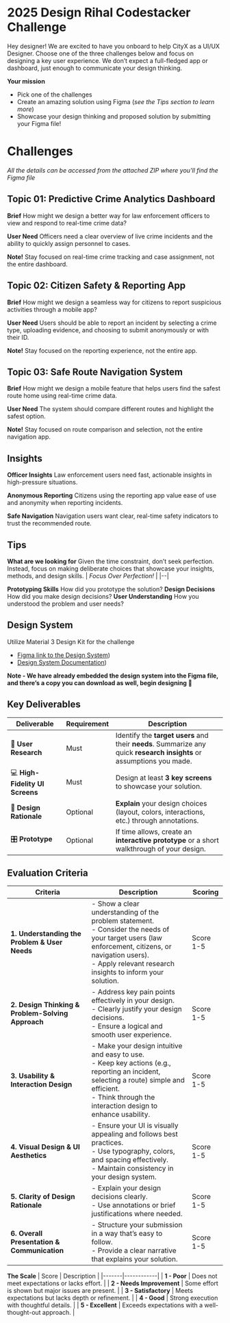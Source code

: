 # 2025 Design Rihal Codestacker Challenge

Hey designer! We are excited to have you onboard to help CityX as a UI/UX Designer. 
Choose one of the three challenges below and focus on designing a key user experience. We don’t expect a full-fledged app or dashboard, just enough to communicate your design thinking.

**Your mission** 
 - Pick one of the challenges 
 - Create an amazing solution using Figma (*see the Tips section to learn more*)
 - Showcase your design thinking and proposed solution by submitting your Figma file!

# Challenges

_All the details can be accessed from the attached ZIP where you'll find the Figma file_

## Topic 01: Predictive Crime Analytics Dashboard ##
**Brief** 
How might we design a better way for law enforcement officers to view and respond to real-time crime data?

**User Need**
Officers need a clear overview of live crime incidents and the ability to quickly assign personnel to cases.

**Note!**
Stay focused on real-time crime tracking and case assignment, not the entire dashboard.

## Topic 02: Citizen Safety & Reporting App ##
**Brief** 
How might we design a seamless way for citizens to report suspicious activities through a mobile app?

**User Need**
Users should be able to report an incident by selecting a crime type, uploading evidence, and choosing to submit anonymously or with their ID.

**Note!**
Stay focused on the reporting experience, not the entire app.

## Topic 03: Safe Route Navigation System ##
**Brief** 
How might we design a mobile feature that helps users find the safest route home using real-time crime data.

**User Need**
The system should compare different routes and highlight the safest option.

**Note!**
Stay focused on route comparison and selection, not the entire navigation app.

## Insights
**Officer Insights**
Law enforcement users need fast, actionable insights in high-pressure situations.

**Anonymous Reporting**
Citizens using the reporting app value ease of use and anonymity when reporting incidents.

**Safe Navigation**
Navigation users want clear, real-time safety indicators to trust the recommended route.

## Tips
**What are we looking for**
Given the time constraint, don’t seek perfection. Instead, focus on making deliberate choices that showcase your insights, methods, and design skills.
| *Focus Over Perfection!* | 
|--|

**Prototyping Skills**
How did you prototype the solution?
**Design Decisions**
How did you make design decisions?
**User Understanding**
How you understood the problem and user needs?

## Design System

Utilize Material 3 Design Kit for the challenge
- [Figma link to the Design System](https://www.figma.com/community/file/1035203688168086460/material-3-design-kit))
- [Design System Documentation](https://m3.material.io/components))

**Note - We have already embedded the design system into the Figma file, and there’s a copy you can download as well, begin designing 💪**

## Key Deliverables
| Deliverable        | Requirement | Description |
|--------------------|------------|-------------|
| 🧪 **User Research** | Must | Identify the **target users** and their **needs**. Summarize any quick **research insights** or assumptions you made. |
| 💻 **High-Fidelity UI Screens** | Must | Design at least **3 key screens** to showcase your solution. |
| 📝 **Design Rationale** | Optional | **Explain** your design choices (layout, colors, interactions, etc.) through annotations. |
| 🎛️ **Prototype** | Optional | If time allows, create an **interactive prototype** or a short walkthrough of your design. |

## Evaluation Criteria
| Criteria | Description | Scoring |
|----------|------------|---------|
| **1. Understanding the Problem & User Needs** | - Show a clear understanding of the problem statement. <br> - Consider the needs of your target users (law enforcement, citizens, or navigation users). <br> - Apply relevant research insights to inform your solution. | Score 1-5 |
| **2. Design Thinking & Problem-Solving Approach** | - Address key pain points effectively in your design. <br> - Clearly justify your design decisions. <br> - Ensure a logical and smooth user experience. | Score 1-5 |
| **3. Usability & Interaction Design** | - Make your design intuitive and easy to use. <br> - Keep key actions (e.g., reporting an incident, selecting a route) simple and efficient. <br> - Think through the interaction design to enhance usability. | Score 1-5 |
| **4. Visual Design & UI Aesthetics** | - Ensure your UI is visually appealing and follows best practices. <br> - Use typography, colors, and spacing effectively. <br> - Maintain consistency in your design system. | Score 1-5 |
| **5. Clarity of Design Rationale** | - Explain your design decisions clearly. <br> - Use annotations or brief justifications where needed. | Score 1-5 |
| **6. Overall Presentation & Communication** | - Structure your submission in a way that’s easy to follow. <br> - Provide a clear narrative that explains your solution. | Score 1-5 |

**The Scale**
| Score | Description |
|-------|------------|
| **1 - Poor** | Does not meet expectations or lacks effort. |
| **2 - Needs Improvement** | Some effort is shown but major issues are present. |
| **3 - Satisfactory** | Meets expectations but lacks depth or refinement. |
| **4 - Good** | Strong execution with thoughtful details. |
| **5 - Excellent** | Exceeds expectations with a well-thought-out approach. |

